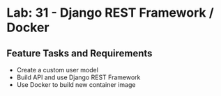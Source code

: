 # Lab: 31 - Django REST Framework / Docker

## Feature Tasks and Requirements
  - Create a custom user model
  - Build API and use Django REST Framework
  - Use Docker to build new container image
  
  